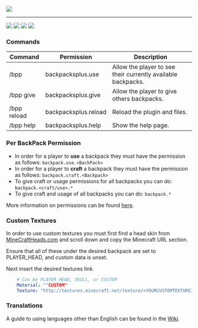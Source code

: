![](https://i.imgur.com/fyxcbka.png)

***

[![](https://img.shields.io/github/v/release/CoachLuck/BackPacksPlus?style=for-the-badge)](https://github.com/CoachLuck/BackPacksPlus "![](https://img.shields.io/github/v/release/CoachLuck/BackPacksPlus?style=for-the-badge)") [![](https://img.shields.io/spiget/downloads/82612?style=for-the-badge)](https://www.spigotmc.org/resources/a.82612/)  [![](https://img.shields.io/codacy/grade/c5cc669592e64634a1e070ac2ba6a200?style=for-the-badge)](http://app.codacy.com/manual/CoachLuck/BackPacksPlus/dashboard?bid=19650936 "![](https://img.shields.io/codacy/grade/c5cc669592e64634a1e070ac2ba6a200?style=for-the-badge)") ![](https://img.shields.io/github/issues/CoachLuck/BackPacksPlus?style=for-the-badge)

### Commands
| Command | Permission | Description |
|---|---|---|
|/bpp|backpacksplus.use|Allow the player to see their currently available backpacks.|
|/bpp give <BackPack> <Player> <Amount>|backpacksplus.give|Allow the player to give others backpacks.|
|/bpp reload|backpacksplus.reload|Reload the plugin and files.|
|/bpp help|backpacksplus.help|Show the help page.|

### Per BackPack Permission
- In order for a player to **use** a backpack they must have the permission as follows: `backpack.use.<BackPack>`
- In order for a player to **craft** a backpack they must have the permission as follows: `backpack.craft.<Backpack>`
- To give craft or usage permissions for all backpacks you can do: `backpack.<craft/use>.*`
- To give craft and usage of all backpacks you can do: `backpack.*`

More information on permissions can be found [here](https://github.com/CoachLuck/BackPacksPlus/wiki/Permissions).
### Custom Textures
In order to use custom textures you must first find a head skin from [MineCraftHeads.com](https://minecraft-heads.com/custom-heads/search?searchword=backpack) and scroll down and copy the Minecraft URL section.

Ensure that all of these under the desired backpack are set to PLAYER_HEAD, and custom data is unset.

Next insert the desired textures link.
```Yaml
    # Can be PLAYER_HEAD, SKULL, or CUSTOM
    Material: ""CUSTOM"
    Texture: "http://textures.minecraft.net/texture/<YOURCUSTOMTEXTUREID>"
```

### Translations
A guide to using languages other than English can be found in the [Wiki](https://github.com/CoachLuck/BackPacksPlus/wiki/Translations).
